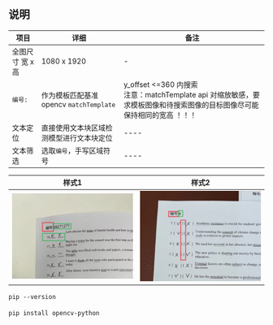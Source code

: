 
## 说明   

|项目| 详细 |  备注|    
|--- | ----| ----|     
|全图尺寸 宽 x 高 | 1080 x 1920|-|     
|`编号:` | 作为模板匹配基准 opencv `matchTemplate` | y_offset <=360 内搜索 <br> 注意：matchTemplate api 对缩放敏感，要求模板图像和待搜索图像的目标图像尽可能保持相同的宽高   ！！！  |     
|文本定位 | 直接使用文本块区域检测模型进行文本块定位| ----|      
|文本筛选 | 选取`编号`，手写区域符号| ----|       


|样式1| 样式2|    
|--- | ----|    
|![sample.png](sample.png)|![sample1.png](sample1.png)|    

```
pip --version   

pip install opencv-python 
```
